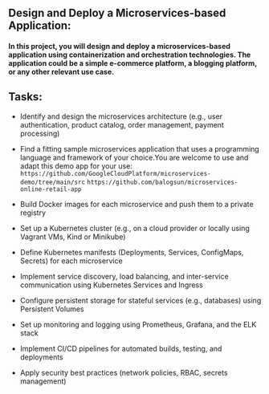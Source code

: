 ## Design and Deploy a Microservices-based Application:
#### In this project, you will design and deploy a microservices-based application using containerization and orchestration technologies. The application could be a simple e-commerce platform, a blogging platform, or any other relevant use case.

## Tasks:

- Identify and design the microservices architecture (e.g., user authentication, product catalog, order management, payment processing)
- Find a fitting sample microservices application that uses a programming language and framework of your choice.You are welcome to use and adapt this demo app for your use: 
`https://github.com/GoogleCloudPlatform/microservices-demo/tree/main/src`
`https://github.com/balogsun/microservices-online-retail-app`

- Build Docker images for each microservice and push them to a private registry
- Set up a Kubernetes cluster (e.g., on a cloud provider or locally using Vagrant VMs,  Kind or Minikube)
- Define Kubernetes manifests (Deployments, Services, ConfigMaps, Secrets) for each microservice
- Implement service discovery, load balancing, and inter-service communication using Kubernetes Services and Ingress
- Configure persistent storage for stateful services (e.g., databases) using Persistent Volumes
- Set up monitoring and logging using Prometheus, Grafana, and the ELK stack
- Implement CI/CD pipelines for automated builds, testing, and deployments
- Apply security best practices (network policies, RBAC, secrets management)
